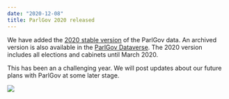 ```yaml
---
date: "2020-12-08"
title: ParlGov 2020 released
---
```


We have added the [2020 stable version](http://www.parlgov.org/documentation/changelog/#2020) of the ParlGov data. An archived version is also available in the [ParlGov Dataverse](https://doi.org/10.7910/DVN/Q6CVHX, ). The 2020 version includes all elections and cabinets until March 2020.

This has been an a challenging year. We will post updates about our future plans with ParlGov at some later stage.

![](/images/parliament-netherlands.jpg)
